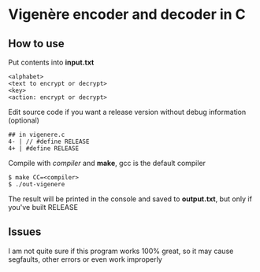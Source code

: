 # Vigenère encoder and decoder in C

## How to use

Put contents into **input.txt**

```
<alphabet>
<text to encrypt or decrypt>
<key>
<action: encrypt or decrypt>
```

Edit source code if you want a release version
without debug information (optional)

```
## in vigenere.c
4- | // #define RELEASE
4+ | #define RELEASE
```

Compile with *compiler* and **make**,
gcc is the default compiler

```
$ make CC=<compiler>
$ ./out-vigenere
```

The result will be printed in the console and saved to **output.txt**,
but only if you've built RELEASE

## Issues

I am not quite sure if this program works 100% great, so
it may cause segfaults, other errors or even work improperly
